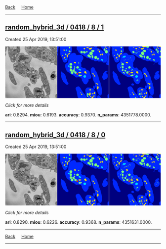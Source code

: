 
[Back](..)&nbsp;&nbsp;&nbsp;&nbsp;&nbsp;[Home](https://leapmanlab.github.io/snapshots)

---

<div class="summary"><a href="1"><h2>random_hybrid_3d / 0418 / 8 / 1</h2></a><p>Created 25 Apr 2019, 13:51:00
</p><a href="1"><img src="1/media/summary.png" align="center"></a><p>
<i>Click for more details</i>
</p></div>

**ari**: 0.8294. **miou**: 0.6193. **accuracy**: 0.9370. **n_params**: 4351778.0000. 

---

<div class="summary"><a href="0"><h2>random_hybrid_3d / 0418 / 8 / 0</h2></a><p>Created 25 Apr 2019, 13:51:00
</p><a href="0"><img src="0/media/summary.png" align="center"></a><p>
<i>Click for more details</i>
</p></div>

**ari**: 0.8290. **miou**: 0.6226. **accuracy**: 0.9368. **n_params**: 4351631.0000. 

---

[Back](..)&nbsp;&nbsp;&nbsp;&nbsp;&nbsp;[Home](https://leapmanlab.github.io/snapshots)

---